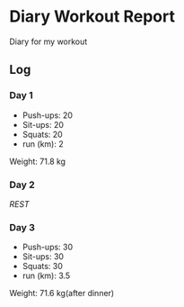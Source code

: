 # Diary Workout Report

Diary for my workout

## Log

### Day 1
- Push-ups:   20
- Sit-ups:    20 
- Squats:     20 
- run (km):   2

Weight: 71.8 kg

### Day 2

_REST_

### Day 3
- Push-ups:   30
- Sit-ups:    30
- Squats:     30
- run (km):   3.5

Weight: 71.6 kg(after dinner)
